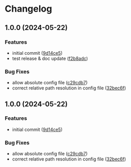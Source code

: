 # Changelog

## 1.0.0 (2024-05-22)


### Features

* initial commit ([9d14ce5](https://github.com/flexydox/flexydox/commit/9d14ce5f73cea617374a04804ebbb1f2f487c047))
* test release & doc update ([f2b8adc](https://github.com/flexydox/flexydox/commit/f2b8adc6757c9e32951d9f8c8109e54e48b4ea6d))


### Bug Fixes

* allow absolute config file ([c29cdb7](https://github.com/flexydox/flexydox/commit/c29cdb7915c66e98cface2d71bce5ae2dcf9350f))
* correct relative path resolution in config file ([32bec6f](https://github.com/flexydox/flexydox/commit/32bec6fac500711958231eb5cc502f2a52ceb4c4))

## 1.0.0 (2024-05-22)


### Features

* initial commit ([9d14ce5](https://github.com/flexydox/flexydox/commit/9d14ce5f73cea617374a04804ebbb1f2f487c047))


### Bug Fixes

* allow absolute config file ([c29cdb7](https://github.com/flexydox/flexydox/commit/c29cdb7915c66e98cface2d71bce5ae2dcf9350f))
* correct relative path resolution in config file ([32bec6f](https://github.com/flexydox/flexydox/commit/32bec6fac500711958231eb5cc502f2a52ceb4c4))
